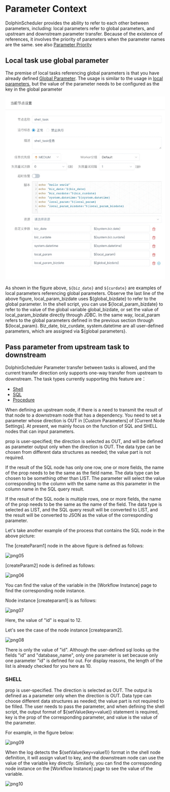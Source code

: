 # Parameter Context

DolphinScheduler provides the ability to refer to each other between parameters, including: local parameters refer to global parameters, and upstream and downstream parameter transfer. Because of the existence of references, it involves the priority of parameters when the parameter names are the same. see also [Parameter Priority](priority.md)

## Local task use global parameter

The premise of local tasks referencing global parameters is that you have already defined [Global Parameter](global.md). The usage is similar to the usage in [local parameters](local.md), but the value of the parameter needs to be configured as the key in the global parameter

![parameter-call-global-in-local](/img/global_parameter.png)

As shown in the figure above, `${biz_date}` and `${curdate}` are examples of local parameters referencing global parameters. Observe the last line of the above figure, local_param_bizdate uses \${global_bizdate} to refer to the global parameter. In the shell script, you can use \${local_param_bizdate} to refer to the value of the global variable global_bizdate, or set the value of local_param_bizdate directly through JDBC. In the same way, local_param refers to the global parameters defined in the previous section through ${local_param}. ​Biz_date, biz_curdate, system.datetime are all user-defined parameters, which are assigned via ${global parameters}.

## Pass parameter from upstream task to downstream

DolphinScheduler Parameter transfer between tasks is allowed, and the current transfer direction only supports one-way transfer from upstream to downstream. The task types currently supporting this feature are：

* [Shell](../task/shell.md)
* [SQL](../task/sql.md)
* [Procedure](../task/stored-procedure.md)

When defining an upstream node, if there is a need to transmit the result of that node to a downstream node that has a dependency. You need to set a parameter whose direction is OUT in [Custom Parameters] of [Current Node Settings]. At present, we mainly focus on the function of SQL and SHELL nodes that can input parameters.

prop is user-specified; the direction is selected as OUT, and will be defined as parameter output only when the direction is OUT. The data type can be chosen from different data structures as needed; the value part is not required.

If the result of the SQL node  has only one row, one or more fields, the name of the prop needs to be the same as the field name. The data type can be chosen to be something other than LIST. The parameter will select the value corresponding to the column with the same name as this parameter in the column name in the SQL query result.

If the result of the SQL node is multiple rows, one or more fields, the name of the prop needs to be the same as the name of the field. The data type is selected as LIST, and the SQL query result will be converted to LIST, and the result will be converted to JSON as the value of the corresponding parameter.

Let's take another example of the process that contains the SQL node in the above picture:

The [createParam1] node in the above figure is defined as follows:

![png05](https://dolphinscheduler.apache.org/img/globalParam/image-20210723104957031.png)

 [createParam2] node is defined as follows:

![png06](https://dolphinscheduler.apache.org/img/globalParam/image-20210723105026924.png)

You can find the value of the variable in the [Workflow Instance] page to find the corresponding node instance.

Node instance [createparam1] is as follows:

![png07](https://dolphinscheduler.apache.org/img/globalParam/image-20210723105131381.png)

Here, the value of "id" is equal to 12.

Let's see the case of the node instance [createparam2].

![png08](https://dolphinscheduler.apache.org/img/globalParam/image-20210723105255850.png)

There is only the value of "id". Although the user-defined sql looks up the fields "id" and "database_name", only one parameter is set because only one parameter "id" is defined for out. For display reasons, the length of the list is already checked for you here as 10.

### SHELL

prop is user-specified. The direction is selected as OUT. The output is defined as a parameter only when the direction is OUT. Data type can choose different data structures as needed; the value part is not required to be filled. The user needs to pass the parameter, and when defining the shell script, the output format of ${setValue(key=value)} statement is required, key is the prop of the corresponding parameter, and value is the value of the parameter.

For example, in the figure below:

![png09](https://dolphinscheduler.apache.org/img/globalParam/image-20210723101242216.png)

When the log detects the ${setValue(key=value1)} format in the shell node definition, it will assign value1 to key, and the downstream node can use the value of the variable key directly. Similarly, you can find the corresponding node instance on the [Workflow Instance] page to see the value of the variable.

![png10](https://dolphinscheduler.apache.org/img/globalParam/image-20210723102522383.png)
